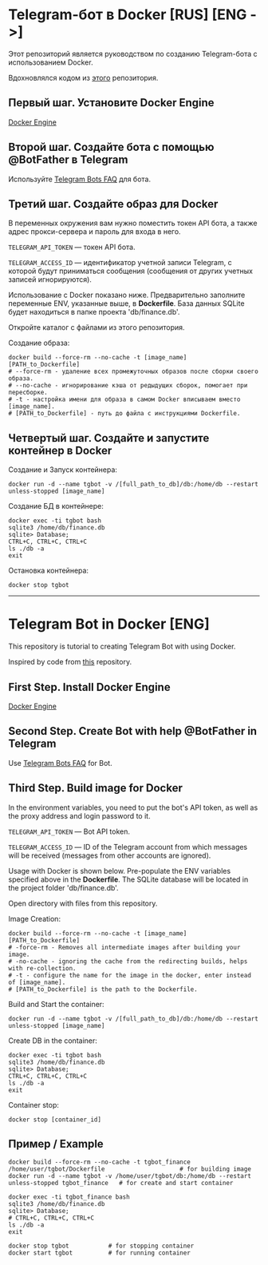 # Telegram-бот в Docker [RUS]  [ENG ->]

Этот репозиторий является руководством по созданию Telegram-бота с использованием Docker.

Вдохновлялся кодом из [этого](https://github.com/alexey-goloburdin/telegram-finance-bot) репозитория.

## Первый шаг. Установите Docker Engine

[Docker Engine](https://docs.docker.com/engine/install/ubuntu/)

## Второй шаг. Создайте бота с помощью @BotFather в Telegram

Используйте [Telegram Bots FAQ](https://core.telegram.org/bots/faq#how-do-i-create-a-bot ) для бота.

## Третий шаг. Создайте образ для Docker

В переменных окружения вам нужно поместить токен API бота, а также адрес прокси-сервера и пароль для входа в него.

`TELEGRAM_API_TOKEN` — токен API бота.

`TELEGRAM_ACCESS_ID` — идентификатор учетной записи Telegram, с которой будут приниматься сообщения (сообщения от других учетных записей игнорируются).

Использование с Docker показано ниже. Предварительно заполните переменные ENV, указанные выше, в __Dockerfile__. База данных SQLite будет находиться в папке проекта 'db/finance.db'.

Откройте каталог с файлами из этого репозитория.

Создание образа:

    docker build --force-rm --no-cache -t [image_name] [PATH_to_Dockerfile]
    # --force-rm - удаление всех промежуточных образов после сборки своего образа.
    # --no-cache - игнорирование кэша от редыдущих сборок, помогает при пересборке.
    # -t - настройка имени для образа в самом Docker вписываем вместо [image_name].
    # [PATH_to_Dockerfile] - путь до файла с инструкциями Dockerfile.

## Четвертый шаг. Создайте и запустите контейнер в Docker

Создание и Запуск контейнера:

    docker run -d --name tgbot -v /[full_path_to_db]/db:/home/db --restart unless-stopped [image_name]
    
Создание БД в контейнере:

    docker exec -ti tgbot bash
    sqlite3 /home/db/finance.db
    sqlite> Database;
    CTRL+C, CTRL+C, CTRL+C
    ls ./db -a
    exit

Остановка контейнера:

    docker stop tgbot

-----------------------------------------------------------------

# Telegram Bot in Docker [ENG]

This repository is tutorial to creating Telegram Bot with using Docker.

Inspired by code from [this](https://github.com/alexey-goloburdin/telegram-finance-bot) repository.

## First Step. Install Docker Engine

[Docker Engine](https://docs.docker.com/engine/install/ubuntu/)

## Second Step. Create Bot with help @BotFather in Telegram

Use [Telegram Bots FAQ](https://core.telegram.org/bots/faq#how-do-i-create-a-bot) for Bot.

## Third Step. Build image for Docker

In the environment variables, you need to put the bot's API token, as well as the proxy address and login password to it.

  `TELEGRAM_API_TOKEN` — Bot API token.
  
  `TELEGRAM_ACCESS_ID` — ID of the Telegram account from which messages will be received (messages from other accounts are ignored).

Usage with Docker is shown below. Pre-populate the ENV variables specified above in the __Dockerfile__. The SQLite database will be located in the project folder 'db/finance.db'.

Open directory with files from this repository.

Image Creation:

    docker build --force-rm --no-cache -t [image_name] [PATH_to_Dockerfile]
    # -force-rm - Removes all intermediate images after building your image.
    # -no-cache - ignoring the cache from the redirecting builds, helps with re-collection.
    # -t - configure the name for the image in the docker, enter instead of [image_name].
    # [PATH_to_Dockerfile] is the path to the Dockerfile.

Build and Start the container:

    docker run -d --name tgbot -v /[full_path_to_db]/db:/home/db --restart unless-stopped [image_name]
    
Create DB in the container:

    docker exec -ti tgbot bash
    sqlite3 /home/db/finance.db
    sqlite> Database;
    CTRL+C, CTRL+C, CTRL+C
    ls ./db -a
    exit

Container stop:

    docker stop [container_id]
    
## Пример / Example

    docker build --force-rm --no-cache -t tgbot_finance /home/user/tgbot/Dockerfile                     # for building image
    docker run -d --name tgbot -v /home/user/tgbot/db:/home/db --restart unless-stopped tgbot_finance   # for create and start container
  
    docker exec -ti tgbot_finance bash
    sqlite3 /home/db/finance.db
    sqlite> Database;
    # CTRL+C, CTRL+C, CTRL+C
    ls ./db -a
    exit  

    docker stop tgbot           # for stopping container
    docker start tgbot          # for running container
